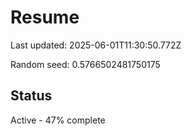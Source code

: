 # Resume

Last updated: 2025-06-01T11:30:50.772Z

Random seed: 0.5766502481750175

## Status

Active - 47% complete